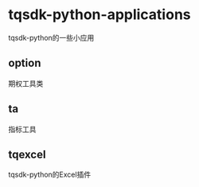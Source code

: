 # tqsdk-python-applications
tqsdk-python的一些小应用
## option
期权工具类
## ta
指标工具
## tqexcel
tqsdk-python的Excel插件